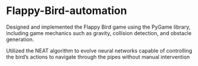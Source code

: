 # Flappy-Bird-automation
Designed and implemented the Flappy Bird game using the PyGame library, including game
mechanics such as gravity, collision detection, and obstacle generation.

 Utilized the NEAT algorithm to evolve neural networks capable of controlling the bird’s actions to
 navigate through the pipes without manual intervention
